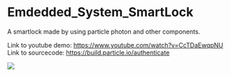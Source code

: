 # Emdedded_System_SmartLock
A smartlock made by using particle photon and other components.

Link to youtube demo: <a>https://www.youtube.com/watch?v=CcTDaEwqpNU</a> <br>
Link to sourcecode: <a>https://build.particle.io/authenticate</a>

![](https://github.com/philras/Emdedded_System_SmartLock/blob/master/Vedlegg%201%20-%20Koblingsskjema.jpg)
